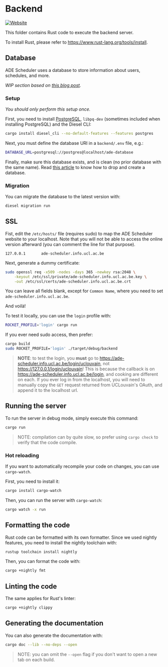 # Backend

[![Website](https://img.shields.io/website?label=documentation&up_message=online&url=https%3A%2F%2Fade-scheduler.github.io%2FADE-Scheduler)](https://ade-scheduler.github.io/ADE-Scheduler)

This folder contains Rust code to execute the backend server.

To install Rust, please refer to <https://www.rust-lang.org/tools/install>.

## Database

ADE Scheduler uses a database to store information about users, schedules,
and more.

*WIP section based on [this blog post](https://blog.logrocket.com/create-web-app-rust-rocket-diesel/).*

### Setup

*You should only perform this setup once.*

First, you need to install
[PostgreSQL](https://www.postgresql.org/download/),
`libpq-dev` (sometimes included when installing PostgreSQL) and the Diesel CLI:

```bash
cargo install diesel_cli --no-default-features --features postgres
```

Next, you must define the database URI in a `backend/.env` file, e.g.:

```bash
DATABASE_URL=postgresql://postgres@localhost/ade-database
```

Finally, make sure this database exists,
and is clean (no prior database with the same name).
Read
[this article](https://phoenixnap.com/kb/postgresql-drop-database#:~:text=The%20first%20method%20to%20remove,execute%20the%20DROP%20DATABASE%20command.)
to know how to drop and create a database.

### Migration

You can migrate the database to the latest version with:

```bash
diesel migration run
```


## SSL

Fist, edit the `/etc/hosts/` file (requires sudo) to map
the ADE Scheduler website to your localhost. Note that you will not be able to
access the online version afterward (you can comment the line for that purpose).

```raw
127.0.0.1       ade-scheduler.info.ucl.ac.be
```

Next, generate a dummy certificate:

```bash
sudo openssl req -x509 -nodes -days 365 -newkey rsa:2048 \
    -keyout /etc/ssl/private/ade-scheduler.info.ucl.ac.be.key \
    -out /etc/ssl/certs/ade-scheduler.info.ucl.ac.be.crt
```

You can leave all fields blank, except for `Common Name`, where you need to set
`ade-scheduler.info.ucl.ac.be`.

And voilà!

To test it locally, you can use the `login` profile with:

```bash
ROCKET_PROFILE='login' cargo run
```

If you ever need sudo access, then prefer:

```bash
cargo build
sudo ROCKET_PROFILE='login' ./target/debug/backend
```

> **NOTE**: to test the login, you **must** go to
> <https://ade-scheduler.info.ucl.ac.be/login/uclouvain>,
> not <https://127.0.0.1/login/uclouvain>! This is because the callback is on
> <https://ade-scheduler.info.ucl.ac.be/login>, and cooking are different on each.
> If you ever log in from the localhost, you will need to manually copy the `GET`
> request returned from UCLouvain's OAuth, and append it to the localhost url.

## Running the server

To run the server in debug mode, simply execute this command:

```bash
cargo run
```

> NOTE: compilation can by quite slow,
so prefer using `cargo check` to verify that the code compile.

### Hot reloading

If you want to automatically recompile your code on changes, you can use
`cargo-watch`.

First, you need to install it:

```bash
cargo install cargo-watch
```

Then, you can run the server with `cargo-watch`:

```bash
cargo watch -x run
```

## Formatting the code

Rust code can be formatted with its own formatter. Since we used nightly features,
you need to install the nightly toolchain with:

```bash
rustup toolchain install nightly
```

Then, you can format the code with:

```bash
cargo +nightly fmt
```

## Linting the code

The same applies for Rust's linter:

```bash
cargo +nightly clippy
```

## Generating the documentation

You can also generate the documentation with:

```bash
cargo doc --lib --no-deps --open
```

> NOTE: you can omit the `--open` flag if you don't want to open a new tab on
each build.
